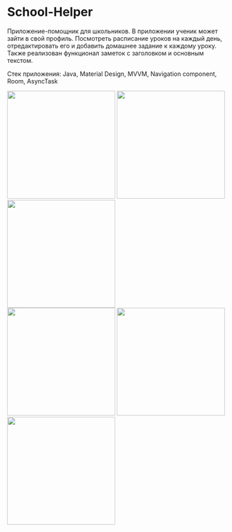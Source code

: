 # School-Helper

Приложение-помощник для школьников. В приложении ученик может зайти в свой профиль. Посмотреть расписание уроков на каждый день, отредактировать его и добавить домашнее задание к каждому уроку. Также реализован функционал заметок с заголовком и основным текстом.

Стек приложения: Java, Material Design, MVVM, Navigation component, Room, AsyncTask

<div>
  <img src="https://user-images.githubusercontent.com/32350831/220672699-85ba61b6-8932-49c8-a715-35aae476dff1.jpg" width="250"/>
  <img src="https://user-images.githubusercontent.com/32350831/220672701-ad025b18-fa52-4339-b2dc-d3677fb22589.jpg" width="250"/>
  <img src="https://user-images.githubusercontent.com/32350831/220672705-01b0cdcd-acf6-4533-b281-706cd1a92872.jpg" width="250"/>
</div>
<div>
  <img src="https://user-images.githubusercontent.com/32350831/220672693-1bfaaa4b-1af2-4048-bbcb-27deea5be389.jpg" width="250"/>
  <img src="https://user-images.githubusercontent.com/32350831/220672719-3312062c-bafe-4e8d-9559-aa826ad68ff7.jpg" width="250"/>
  <img src="https://user-images.githubusercontent.com/32350831/220672711-d3854b4d-3c21-48e3-9e53-48daf5e1fb95.jpg" width="250"/>
</div>
